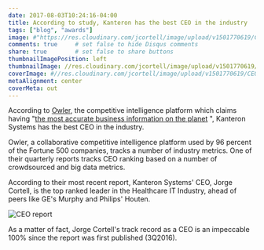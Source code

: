 ```yaml
---
date: 2017-08-03T10:24:16-04:00
title: According to study, Kanteron has the best CEO in the industry
tags: ["blog", "awards"]
image: #"https://res.cloudinary.com/jcortell/image/upload/v1501770619/CEOreport_fozxic.jpg"
comments: true     # set false to hide Disqus comments
share: true        # set false to share buttons
thumbnailImagePosition: left
thumbnailImage: //res.cloudinary.com/jcortell/image/upload/v1501770619/CEOreport_fozxic.jpg
coverImage: #//res.cloudinary.com/jcortell/image/upload/v1501770619/CEOreport_fozxic.jpg
metaAlignment: center
coverMeta: out
---
```


According to [Owler](https://www.owler.com), the competitive intelligence platform which claims having "[the most accurate business information on the planet](https://www.owler.com/about/what-is-owler) ", Kanteron Systems has the best CEO in the industry.

<!--more-->

Owler, a collaborative competitive intelligence platform used by 96 percent of the Fortune 500 companies, tracks a number of industry metrics. One of their quarterly reports tracks CEO ranking based on a number of crowdsourced and big data metrics.

According to their most recent report, Kanteron Systems' CEO, Jorge Cortell, is the top ranked leader in the Healthcare IT Industry, ahead of peers like GE's Murphy and Philips' Houten.

![CEO report](https://res.cloudinary.com/jcortell/image/upload/v1501770619/CEOreport_fozxic.jpg) 

As a matter of fact, Jorge Cortell's track record as a CEO is an impeccable 100% since the report was first published (3Q2016).